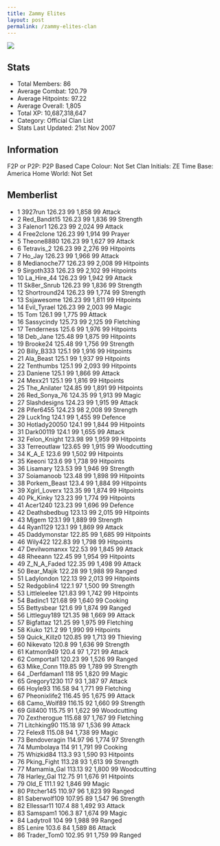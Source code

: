 ```yaml
---
title: Zammy Elites
layout: post
permalink: /zammy-elites-clan
---
```


![](https://i.imgur.com/S2Ns0vS.gif)

## Stats

- Total Members: 86
- Average Combat: 120.79
- Average Hitpoints: 97.22
- Average Overall: 1,805
- Total XP: 10,687,318,647
- Category: Official Clan List
- Stats Last Updated: 21st Nov 2007

	
## Information
F2P or P2P: P2P Based
Cape Colour: Not Set
Clan Initials: ZE
Time Base: America
Home World: Not Set

## Memberlist

- 1 	3927run 	126.23 	99 	1,858 	99 Attack	
- 2 	Red_Bandit15 	126.23 	99 	1,836 	99 Strength	
- 3 	Falenor1 	126.23 	99 	2,024 	99 Attack	
- 4 	Free2clone 	126.23 	99 	1,914 	99 Prayer	
- 5 	Theone8880 	126.23 	99 	1,627 	99 Attack	
- 6 	Tetravis_2 	126.23 	99 	2,276 	99 Hitpoints	
- 7 	Ho_Jay 	126.23 	99 	1,966 	99 Attack	
- 8 	Medianoche77 	126.23 	99 	2,008 	99 Hitpoints	
- 9 	Sirgoth333 	126.23 	99 	2,102 	99 Hitpoints	
- 10 	La_Hire_44 	126.23 	99 	1,942 	99 Attack	
- 11 	Sk8er_Snrub 	126.23 	99 	1,836 	99 Strength	
- 12 	Shortround24 	126.23 	99 	1,774 	99 Strength	
- 13 	Ssjawesome 	126.23 	99 	1,811 	99 Hitpoints	
- 14 	Evil_Tyrael 	126.23 	99 	2,003 	99 Magic	
- 15 	Tom 	126.1 	99 	1,775 	99 Attack	
- 16 	Sassycindy 	125.73 	99 	2,125 	99 Fletching	
- 17 	Tenderness 	125.6 	99 	1,976 	99 Hitpoints	
- 18 	Deb_Jane 	125.48 	99 	1,875 	99 Hitpoints	
- 19 	Brooke24 	125.48 	99 	1,756 	99 Strength	
- 20 	Billy_B333 	125.1 	99 	1,916 	99 Hitpoints	
- 21 	Ala_Beast 	125.1 	99 	1,937 	99 Hitpoints	
- 22 	Tenthumbs 	125.1 	99 	2,093 	99 Hitpoints	
- 23 	Daniene 	125.1 	99 	1,866 	99 Attack	
- 24 	Mexx21 	125.1 	99 	1,816 	99 Hitpoints	
- 25 	The_Anilater 	124.85 	99 	1,891 	99 Hitpoints	
- 26 	Red_Sonya_76 	124.35 	99 	1,913 	99 Magic	
- 27 	Slashdesigns 	124.23 	99 	1,915 	99 Attack	
- 28 	Pifer6455 	124.23 	98 	2,008 	99 Strength	
- 29 	Luck1ng 	124.1 	99 	1,455 	99 Defence	
- 30 	Hotlady20050 	124.1 	99 	1,844 	99 Hitpoints	
- 31 	Dark00119 	124.1 	99 	1,655 	99 Attack	
- 32 	Felon_Knight 	123.98 	99 	1,959 	99 Hitpoints	
- 33 	Terreoutlaw 	123.65 	99 	1,915 	99 Woodcutting	
- 34 	K_A_E 	123.6 	99 	1,502 	99 Hitpoints	
- 35 	Keeoni 	123.6 	99 	1,738 	99 Hitpoints	
- 36 	Lisamary 	123.53 	99 	1,946 	99 Strength	
- 37 	Soiamanoob 	123.48 	99 	1,898 	99 Hitpoints	
- 38 	Porkem_Beast 	123.4 	99 	1,884 	99 Hitpoints	
- 39 	Xgirl_Loverx 	123.35 	99 	1,874 	99 Hitpoints	
- 40 	Pk_Kinky 	123.23 	99 	1,774 	99 Hitpoints	
- 41 	Acer1240 	123.23 	99 	1,696 	99 Defence	
- 42 	Deathsbedbug 	123.13 	99 	2,015 	99 Hitpoints	
- 43 	Mjgem 	123.1 	99 	1,889 	99 Strength	
- 44 	Ryan1129 	123.1 	99 	1,869 	99 Attack	
- 45 	Daddymonstar 	122.85 	99 	1,685 	99 Hitpoints	
- 46 	Wily422 	122.83 	99 	1,798 	99 Hitpoints	
- 47 	Devilwomanxx 	122.53 	99 	1,845 	99 Attack	
- 48 	Rheeann 	122.45 	99 	1,954 	99 Hitpoints	
- 49 	Z_N_A_Faded 	122.35 	99 	1,498 	99 Attack	
- 50 	Bear_Majik 	122.28 	99 	1,988 	99 Ranged	
- 51 	Ladylondon 	122.13 	99 	2,013 	99 Hitpoints	
- 52 	Redgoblin4 	122.1 	97 	1,500 	99 Strength	
- 53 	Littleleelee 	121.83 	99 	1,742 	99 Hitpoints	
- 54 	Badinc1 	121.68 	99 	1,640 	99 Cooking	
- 55 	Bettysbear 	121.6 	99 	1,874 	99 Ranged	
- 56 	Littleguy189 	121.35 	98 	1,669 	99 Attack	
- 57 	Bigfattaz 	121.25 	99 	1,975 	99 Fletching	
- 58 	Kiuko 	121.2 	99 	1,990 	99 Hitpoints	
- 59 	Quick_Killz0 	120.85 	99 	1,713 	99 Thieving	
- 60 	Nikevato 	120.8 	99 	1,636 	99 Strength	
- 61 	Katmon949 	120.4 	97 	1,721 	99 Attack	
- 62 	Comportal1 	120.23 	99 	1,526 	99 Ranged	
- 63 	Mike_Conn 	119.85 	99 	1,789 	99 Strength	
- 64 	_Derfdaman1 	118 	95 	1,820 	99 Magic	
- 65 	Gregory1230 	117 	93 	1,387 	97 Attack	
- 66 	Hoyle93 	116.58 	94 	1,771 	99 Fletching	
- 67 	Pheonixlife2 	116.45 	95 	1,675 	99 Attack	
- 68 	Camo_Wolf89 	116.15 	92 	1,660 	99 Strength	
- 69 	Gill400 	115.75 	91 	1,622 	99 Woodcutting	
- 70 	Zextherogue 	115.68 	97 	1,767 	99 Fletching	
- 71 	Litchking90 	115.18 	97 	1,536 	99 Attack	
- 72 	Felex8 	115.08 	94 	1,738 	99 Magic	
- 73 	Bendoveragin 	114.97 	96 	1,774 	97 Strength	
- 74 	Mumbolaya 	114 	91 	1,791 	99 Cooking	
- 75 	Whizkid84 	113.3 	93 	1,590 	93 Hitpoints	
- 76 	Pking_Fight 	113.28 	93 	1,613 	99 Strength	
- 77 	Mamamia_Gal 	113.13 	92 	1,800 	99 Woodcutting	
- 78 	Harley_Gal 	112.75 	91 	1,676 	91 Hitpoints	
- 79 	Old_E 	111.1 	92 	1,846 	99 Magic	
- 80 	Pitcher145 	110.97 	96 	1,823 	99 Ranged	
- 81 	Saberwolf109 	107.95 	89 	1,547 	96 Strength	
- 82 	Ellessar11 	107.4 	88 	1,492 	93 Attack
- 83 	Samspam1 	106.3 	87 	1,674 	99 Magic
- 84 	Ladytroll 	104 	99 	1,988 	99 Ranged	
- 85 	Lenire 	103.6 	84 	1,589 	86 Attack	
- 86 	Trader_Tom0 	102.95 	91 	1,759 	99 Ranged

